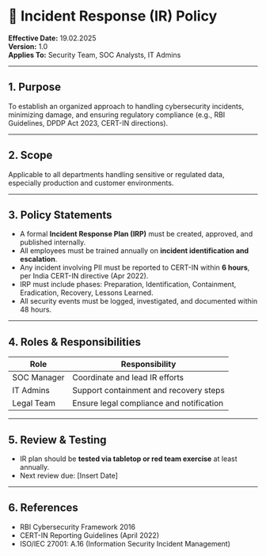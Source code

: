 # 🚨 Incident Response (IR) Policy

**Effective Date:** 19.02.2025        
**Version:** 1.0  
**Applies To:** Security Team, SOC Analysts, IT Admins

---

## 1. Purpose

To establish an organized approach to handling cybersecurity incidents, minimizing damage, and ensuring regulatory compliance (e.g., RBI Guidelines, DPDP Act 2023, CERT-IN directions).

---

## 2. Scope

Applicable to all departments handling sensitive or regulated data, especially production and customer environments.

---

## 3. Policy Statements

- A formal **Incident Response Plan (IRP)** must be created, approved, and published internally.
- All employees must be trained annually on **incident identification and escalation**.
- Any incident involving PII must be reported to CERT-IN within **6 hours**, per India CERT-IN directive (Apr 2022).
- IRP must include phases: Preparation, Identification, Containment, Eradication, Recovery, Lessons Learned.
- All security events must be logged, investigated, and documented within 48 hours.

---

## 4. Roles & Responsibilities

| Role        | Responsibility                           |
|-------------|--------------------------------------------|
| SOC Manager | Coordinate and lead IR efforts             |
| IT Admins   | Support containment and recovery steps     |
| Legal Team  | Ensure legal compliance and notification   |

---

## 5. Review & Testing

- IR plan should be **tested via tabletop or red team exercise** at least annually.
- Next review due: [Insert Date]

---

## 6. References

- RBI Cybersecurity Framework 2016  
- CERT-IN Reporting Guidelines (April 2022)  
- ISO/IEC 27001: A.16 (Information Security Incident Management)
